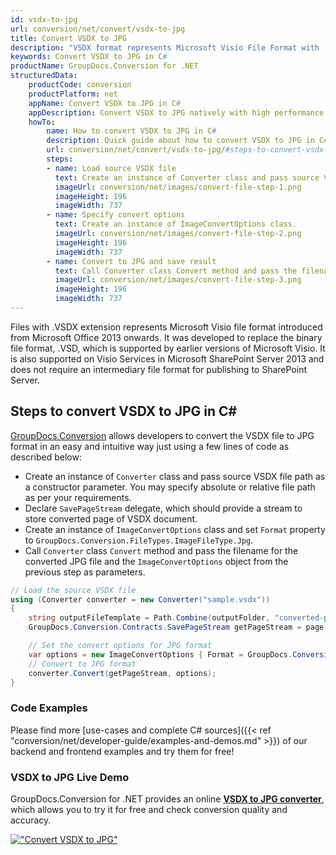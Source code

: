 ```yaml
---
id: vsdx-to-jpg
url: conversion/net/convert/vsdx-to-jpg
title: Convert VSDX to JPG
description: "VSDX format represents Microsoft Visio File Format with .vsdx extension. Learn how to convert VSDX to JPG file programmatically in C# language using GroupDocs.Conversion for .NET library."
keywords: Convert VSDX to JPG in C#
productName: GroupDocs.Conversion for .NET
structuredData:
    productCode: conversion
    productPlatform: net
    appName: Convert VSDX to JPG in C#
    appDescription: Convert VSDX to JPG natively with high performance using C# language and server side GroupDocs.Conversion for .NET APIs, without the use of any software like Microsoft or Open Office.
    howTo:
        name: How to convert VSDX to JPG in C# 
        description: Quick guide about how to convert VSDX to JPG in C# with high performance and accuracy.
        url: conversion/net/convert/vsdx-to-jpg/#steps-to-convert-vsdx-to-jpg-in-c
        steps:
        - name: Load source VSDX file 
          text: Create an instance of Converter class and pass source VSDX file path as a constructor parameter. You may specify absolute or relative file path as per your requirements. 
          imageUrl: conversion/net/images/convert-file-step-1.png
          imageHeight: 196
          imageWidth: 737
        - name: Specify convert options 
          text: Create an instance of ImageConvertOptions class.
          imageUrl: conversion/net/images/convert-file-step-2.png
          imageHeight: 196
          imageWidth: 737
        - name: Convert to JPG and save result 
          text: Call Converter class Convert method and pass the filename for the converted HTML file and the ImageConvertOptions object from the previous step as parameters.
          imageUrl: conversion/net/images/convert-file-step-3.png
          imageHeight: 196
          imageWidth: 737
---
```


Files with .VSDX extension represents Microsoft Visio file format introduced from Microsoft Office 2013 onwards. It was developed to replace the binary file format, .VSD, which is supported by earlier versions of Microsoft Visio. It is also supported on Visio Services in Microsoft SharePoint Server 2013 and does not require an intermediary file format for publishing to SharePoint Server.

## Steps to convert VSDX to JPG in C#

[GroupDocs.Conversion](https://products.groupdocs.com/conversion/net) allows developers to convert the VSDX file to JPG format in an easy and intuitive way just using a few lines of code as described below:

* Create an instance of `Converter` class and pass source VSDX file path as a constructor parameter. You may specify absolute or relative file path as per your requirements. 
* Declare `SavePageStream` delegate, which should provide a stream to store converted page of VSDX document.
* Create an instance of `ImageConvertOptions` class and set `Format` property to `GroupDocs.Conversion.FileTypes.ImageFileType.Jpg`.
* Call `Converter` class `Convert` method and pass the filename for the converted JPG file and the `ImageConvertOptions` object from the previous step as parameters.

```csharp
// Load the source VSDX file
using (Converter converter = new Converter("sample.vsdx"))
{
    string outputFileTemplate = Path.Combine(outputFolder, "converted-page-{0}.jpg");
    GroupDocs.Conversion.Contracts.SavePageStream getPageStream = page => new FileStream(string.Format(outputFileTemplate, page), FileMode.Create);

    // Set the convert options for JPG format
    var options = new ImageConvertOptions { Format = GroupDocs.Conversion.FileTypes.ImageFileType.Jpg };   
    // Convert to JPG format
    converter.Convert(getPageStream, options);
}
```

### Code Examples

Please find more [use-cases and complete C# sources]({{< ref "conversion/net/developer-guide/examples-and-demos.md" >}}) of our backend and frontend examples and try them for free!

### VSDX to JPG Live Demo

GroupDocs.Conversion for .NET provides an online [**VSDX to JPG converter**](https://products.groupdocs.app/conversion/vsdx-to-jpg), which allows you to try it for free and check conversion quality and accuracy.

[!["Convert VSDX to JPG"](conversion/net/images/convert-to-jpg/convert-vsdx-to-jpg.png)](https://products.groupdocs.app/conversion/vsdx-to-jpg)